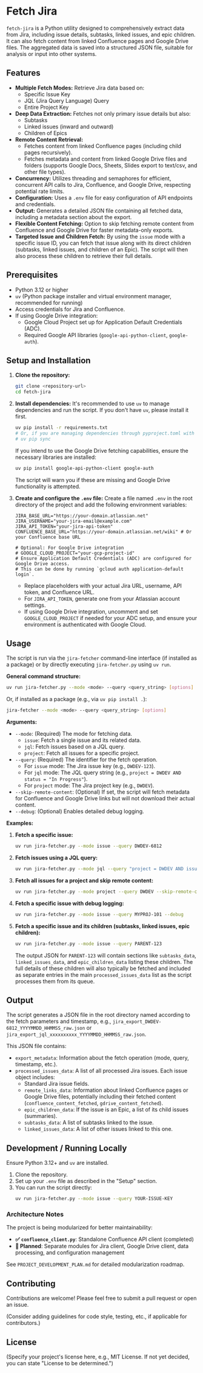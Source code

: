 # Fetch Jira

`fetch-jira` is a Python utility designed to comprehensively extract data from Jira, including issue details, subtasks, linked issues, and epic children. It can also fetch content from linked Confluence pages and Google Drive files. The aggregated data is saved into a structured JSON file, suitable for analysis or input into other systems.

## Features

*   **Multiple Fetch Modes:** Retrieve Jira data based on:
    *   Specific Issue Key
    *   JQL (Jira Query Language) Query
    *   Entire Project Key
*   **Deep Data Extraction:** Fetches not only primary issue details but also:
    *   Subtasks
    *   Linked issues (inward and outward)
    *   Children of Epics
*   **Remote Content Retrieval:**
    *   Fetches content from linked Confluence pages (including child pages recursively).
    *   Fetches metadata and content from linked Google Drive files and folders (supports Google Docs, Sheets, Slides export to text/csv, and other file types).
*   **Concurrency:** Utilizes threading and semaphores for efficient, concurrent API calls to Jira, Confluence, and Google Drive, respecting potential rate limits.
*   **Configuration:** Uses a `.env` file for easy configuration of API endpoints and credentials.
*   **Output:** Generates a detailed JSON file containing all fetched data, including a metadata section about the export.
*   **Flexible Content Fetching:** Option to skip fetching remote content from Confluence and Google Drive for faster metadata-only exports.
*   **Targeted Issue and Children Fetch:** By using the `issue` mode with a specific issue ID, you can fetch that issue along with its direct children (subtasks, linked issues, and children of an Epic). The script will then also process these children to retrieve their full details.

## Prerequisites

*   Python 3.12 or higher
*   `uv` (Python package installer and virtual environment manager, recommended for running)
*   Access credentials for Jira and Confluence.
*   If using Google Drive integration:
    *   Google Cloud Project set up for Application Default Credentials (ADC).
    *   Required Google API libraries (`google-api-python-client`, `google-auth`).

## Setup and Installation

1.  **Clone the repository:**
    ```bash
    git clone <repository-url>
    cd fetch-jira
    ```

2.  **Install dependencies:**
    It's recommended to use `uv` to manage dependencies and run the script. If you don't have `uv`, please install it first.
    ```bash
    uv pip install -r requirements.txt 
    # Or, if you are managing dependencies through pyproject.toml with uv:
    # uv pip sync 
    ```
    If you intend to use the Google Drive fetching capabilities, ensure the necessary libraries are installed:
    ```bash
    uv pip install google-api-python-client google-auth
    ```
    The script will warn you if these are missing and Google Drive functionality is attempted.

3.  **Create and configure the `.env` file:**
    Create a file named `.env` in the root directory of the project and add the following environment variables:

    ```env
    JIRA_BASE_URL="https://your-domain.atlassian.net"
    JIRA_USERNAME="your-jira-email@example.com"
    JIRA_API_TOKEN="your-jira-api-token"
    CONFLUENCE_BASE_URL="https://your-domain.atlassian.net/wiki" # Or your Confluence base URL

    # Optional: For Google Drive integration
    # GOOGLE_CLOUD_PROJECT="your-gcp-project-id" 
    # Ensure Application Default Credentials (ADC) are configured for Google Drive access.
    # This can be done by running `gcloud auth application-default login`.
    ```
    *   Replace placeholders with your actual Jira URL, username, API token, and Confluence URL.
    *   For `JIRA_API_TOKEN`, generate one from your Atlassian account settings.
    *   If using Google Drive integration, uncomment and set `GOOGLE_CLOUD_PROJECT` if needed for your ADC setup, and ensure your environment is authenticated with Google Cloud.

## Usage

The script is run via the `jira-fetcher` command-line interface (if installed as a package) or by directly executing `jira-fetcher.py` using `uv run`.

**General command structure:**

```bash
uv run jira-fetcher.py --mode <mode> --query <query_string> [options]
```
Or, if installed as a package (e.g., via `uv pip install .`):
```bash
jira-fetcher --mode <mode> --query <query_string> [options]
```

**Arguments:**

*   `--mode`: (Required) The mode for fetching data.
    *   `issue`: Fetch a single issue and its related data.
    *   `jql`: Fetch issues based on a JQL query.
    *   `project`: Fetch all issues for a specific project.
*   `--query`: (Required) The identifier for the fetch operation.
    *   For `issue` mode: The Jira issue key (e.g., `DWDEV-123`).
    *   For `jql` mode: The JQL query string (e.g., `project = DWDEV AND status = "In Progress"`).
    *   For `project` mode: The Jira project key (e.g., `DWDEV`).
*   `--skip-remote-content`: (Optional) If set, the script will fetch metadata for Confluence and Google Drive links but will not download their actual content.
*   `--debug`: (Optional) Enables detailed debug logging.

**Examples:**

1.  **Fetch a specific issue:**
    ```bash
    uv run jira-fetcher.py --mode issue --query DWDEV-6812
    ```

2.  **Fetch issues using a JQL query:**
    ```bash
    uv run jira-fetcher.py --mode jql --query "project = DWDEV AND issuetype = Epic AND status = Open ORDER BY created DESC"
    ```

3.  **Fetch all issues for a project and skip remote content:**
    ```bash
    uv run jira-fetcher.py --mode project --query DWDEV --skip-remote-content
    ```

4.  **Fetch a specific issue with debug logging:**
    ```bash
    uv run jira-fetcher.py --mode issue --query MYPROJ-101 --debug
    ```

5.  **Fetch a specific issue and its children (subtasks, linked issues, epic children):**
    ```bash
    uv run jira-fetcher.py --mode issue --query PARENT-123
    ```
    The output JSON for `PARENT-123` will contain sections like `subtasks_data`, `linked_issues_data`, and `epic_children_data` listing these children. The full details of these children will also typically be fetched and included as separate entries in the main `processed_issues_data` list as the script processes them from its queue.

## Output

The script generates a JSON file in the root directory named according to the fetch parameters and timestamp, e.g., `jira_export_DWDEV-6812_YYYYMMDD_HHMMSS_raw.json` or `jira_export_jql_xxxxxxxxxx_YYYYMMDD_HHMMSS_raw.json`.

This JSON file contains:
*   `export_metadata`: Information about the fetch operation (mode, query, timestamp, etc.).
*   `processed_issues_data`: A list of all processed Jira issues. Each issue object includes:
    *   Standard Jira issue fields.
    *   `remote_links_data`: Information about linked Confluence pages or Google Drive files, potentially including their fetched content (`confluence_content_fetched`, `gdrive_content_fetched`).
    *   `epic_children_data`: If the issue is an Epic, a list of its child issues (summaries).
    *   `subtasks_data`: A list of subtasks linked to the issue.
    *   `linked_issues_data`: A list of other issues linked to this one.

## Development / Running Locally

Ensure Python 3.12+ and `uv` are installed.

1.  Clone the repository.
2.  Set up your `.env` file as described in the "Setup" section.
3.  You can run the script directly:
    ```bash
    uv run jira-fetcher.py --mode issue --query YOUR-ISSUE-KEY
    ```

### Architecture Notes

The project is being modularized for better maintainability:
- **✅ `confluence_client.py`**: Standalone Confluence API client (completed)
- **🔄 Planned**: Separate modules for Jira client, Google Drive client, data processing, and configuration management

See `PROJECT_DEVELOPMENT_PLAN.md` for detailed modularization roadmap.

## Contributing

Contributions are welcome! Please feel free to submit a pull request or open an issue.

(Consider adding guidelines for code style, testing, etc., if applicable for contributors.)

## License

(Specify your project's license here, e.g., MIT License. If not yet decided, you can state "License to be determined.")
